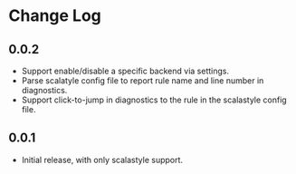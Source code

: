 # Change Log

## 0.0.2

- Support enable/disable a specific backend via settings.
- Parse scalatyle config file to report rule name and line number in diagnostics.
- Support click-to-jump in diagnostics to the rule in the scalastyle config file.

## 0.0.1

- Initial release, with only scalastyle support.
